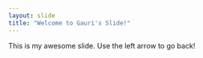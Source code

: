 ```yaml
---
layout: slide
title: "Welcome to Gauri's Slide!"
---
```

This is my awesome slide.
Use the left arrow to go back!
